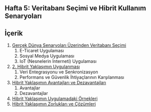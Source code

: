 ## Hafta 5: Veritabanı Seçimi ve Hibrit Kullanım Senaryoları
## İçerik
1. [Gerçek Dünya Senaryoları Üzerinden Veritabanı Seçimi](./hafta5.1.md)
	1. E-Ticaret Uygulaması
	2. Sosyal Medya Uygulaması
	3. IoT (Nesnelerin İnterneti) Uygulaması
2. [2. Hibrit Yaklaşımın Uygulanması](./hafta5.1.md)
	1.  Veri Entegrasyonu ve Senkronizasyon
	2. Performans ve Güvenlik İhtiyaçlarının Karşılanması
3. [Hibrit Yaklaşımın Avantajları ve Dezavantajları](./hafta5.1.md)
	1. Avantajlar
	2. Dezavantajlar
4. [Hibrit Yaklaşımın Uygulamadaki Örnekleri](./hafta5.2.md)
5. [Hibrit Yaklaşımın Zorlukları ve Çözümleri](./hafta5.2.md)